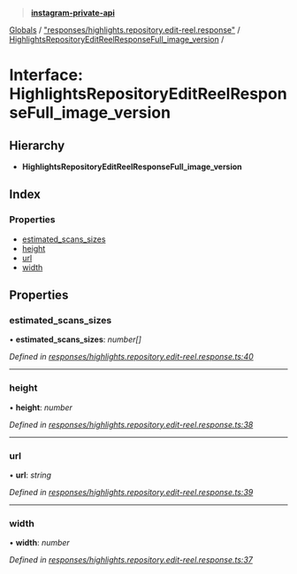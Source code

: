 > **[instagram-private-api](../README.md)**

[Globals](../README.md) / ["responses/highlights.repository.edit-reel.response"](../modules/_responses_highlights_repository_edit_reel_response_.md) / [HighlightsRepositoryEditReelResponseFull_image_version](_responses_highlights_repository_edit_reel_response_.highlightsrepositoryeditreelresponsefull_image_version.md) /

# Interface: HighlightsRepositoryEditReelResponseFull_image_version

## Hierarchy

* **HighlightsRepositoryEditReelResponseFull_image_version**

## Index

### Properties

* [estimated_scans_sizes](_responses_highlights_repository_edit_reel_response_.highlightsrepositoryeditreelresponsefull_image_version.md#estimated_scans_sizes)
* [height](_responses_highlights_repository_edit_reel_response_.highlightsrepositoryeditreelresponsefull_image_version.md#height)
* [url](_responses_highlights_repository_edit_reel_response_.highlightsrepositoryeditreelresponsefull_image_version.md#url)
* [width](_responses_highlights_repository_edit_reel_response_.highlightsrepositoryeditreelresponsefull_image_version.md#width)

## Properties

###  estimated_scans_sizes

• **estimated_scans_sizes**: *number[]*

*Defined in [responses/highlights.repository.edit-reel.response.ts:40](https://github.com/dilame/instagram-private-api/blob/3e16058/src/responses/highlights.repository.edit-reel.response.ts#L40)*

___

###  height

• **height**: *number*

*Defined in [responses/highlights.repository.edit-reel.response.ts:38](https://github.com/dilame/instagram-private-api/blob/3e16058/src/responses/highlights.repository.edit-reel.response.ts#L38)*

___

###  url

• **url**: *string*

*Defined in [responses/highlights.repository.edit-reel.response.ts:39](https://github.com/dilame/instagram-private-api/blob/3e16058/src/responses/highlights.repository.edit-reel.response.ts#L39)*

___

###  width

• **width**: *number*

*Defined in [responses/highlights.repository.edit-reel.response.ts:37](https://github.com/dilame/instagram-private-api/blob/3e16058/src/responses/highlights.repository.edit-reel.response.ts#L37)*
